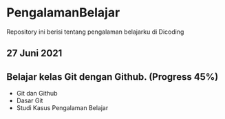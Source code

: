# PengalamanBelajar
Repository ini berisi tentang pengalaman belajarku di Dicoding

27 Juni 2021
--
Belajar kelas Git dengan Github. (Progress 45%)
--
  - Git dan Github
  - Dasar Git
  - Studi Kasus Pengalaman Belajar
